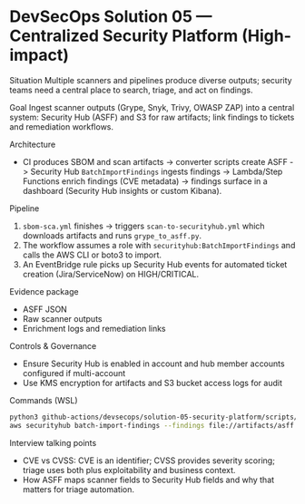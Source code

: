 # DevSecOps Solution 05 — Centralized Security Platform (High-impact)

Situation
Multiple scanners and pipelines produce diverse outputs; security teams need a central place to search, triage, and act on findings.

Goal
Ingest scanner outputs (Grype, Snyk, Trivy, OWASP ZAP) into a central system: Security Hub (ASFF) and S3 for raw artifacts; link findings to tickets and remediation workflows.

Architecture
- CI produces SBOM and scan artifacts -> converter scripts create ASFF -> Security Hub `BatchImportFindings` ingests findings -> Lambda/Step Functions enrich findings (CVE metadata) -> findings surface in a dashboard (Security Hub insights or custom Kibana).

Pipeline
1. `sbom-sca.yml` finishes -> triggers `scan-to-securityhub.yml` which downloads artifacts and runs `grype_to_asff.py`.
2. The workflow assumes a role with `securityhub:BatchImportFindings` and calls the AWS CLI or boto3 to import.
3. An EventBridge rule picks up Security Hub events for automated ticket creation (Jira/ServiceNow) on HIGH/CRITICAL.

Evidence package
- ASFF JSON
- Raw scanner outputs
- Enrichment logs and remediation links

Controls & Governance
- Ensure Security Hub is enabled in account and hub member accounts configured if multi-account
- Use KMS encryption for artifacts and S3 bucket access logs for audit

Commands (WSL)
```bash
python3 github-actions/devsecops/solution-05-security-platform/scripts/grype_to_asff.py --input artifacts/grype.json --output artifacts/asff.json
aws securityhub batch-import-findings --findings file://artifacts/asff.json --region us-east-1
```

Interview talking points
- CVE vs CVSS: CVE is an identifier; CVSS provides severity scoring; triage uses both plus exploitability and business context.
- How ASFF maps scanner fields to Security Hub fields and why that matters for triage automation.
